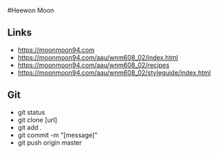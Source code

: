 #Heewon Moon

## Links

- https://moonmoon94.com
- https://moonmoon94.com/aau/wnm608_02/index.html
- https://moonmoon94.com/aau/wnm608_02/recipes
- https://moonmoon94.com/aau/wnm608_02/styleguide/index.html

## Git
- git status
- git clone [url]
- git add .
- git commit -m "[message]"
- git push origin master



